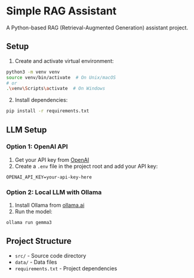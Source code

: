 # Simple RAG Assistant

A Python-based RAG (Retrieval-Augmented Generation) assistant project.

## Setup

1. Create and activate virtual environment:

```bash
python3 -m venv venv
source venv/bin/activate  # On Unix/macOS
# or
.\venv\Scripts\activate  # On Windows
```

2. Install dependencies:

```bash
pip install -r requirements.txt
```

## LLM Setup

### Option 1: OpenAI API

1. Get your API key from [OpenAI](https://platform.openai.com/api-keys)
2. Create a `.env` file in the project root and add your API key:

```
OPENAI_API_KEY=your-api-key-here
```

### Option 2: Local LLM with Ollama

1. Install Ollama from [ollama.ai](https://ollama.ai)
2. Run the model:

```bash
ollama run gemma3
```

## Project Structure

- `src/` - Source code directory
- `data/` - Data files
- `requirements.txt` - Project dependencies
